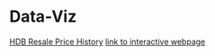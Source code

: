 # Data-Viz

[HDB Resale Price History](https://public.tableau.com/app/profile/ng.chee.yuan/viz/ResaleFlatPriceHistory/Dashboard1?publish=yes)
[link to interactive webpage](https://ngcheeyuan.github.io/)
